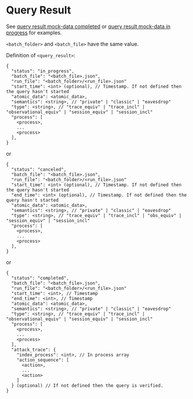 # Query Result

See [query result mock-data completed](../../mock-data/run/query_completed.json) or
[query result mock-data in progress](../../mock-data/run/query_in_progress.json) for examples.

`<batch_folder>` and `<batch_file>` have the same value.

Definition of `<query_result>`:

```
{
  "status": "in_progress",
  "batch_file": "<batch_file>.json",
  "run_file": "<batch_folder>/<run_file>.json"
  "start_time": <int> (optional), // Timestamp. If not defined then the query hasn't started
  "atomic_data": <atomic_data>,
  "semantics": <string>, // "private" | "classic" | "eavesdrop"
  "type": <string>, // "trace_equiv" | "trace_incl" | "observational_equiv" | "session_equiv" | "session_incl"
  "process": [
    <process>,
    ...
    <process>
  ],
}
```
or
```
{
  "status": "canceled",
  "batch_file": "<batch_file>.json",
  "run_file": "<batch_folder>/<run_file>.json"
  "start_time": <int> (optional), // Timestamp. If not defined then the query hasn't started
  "end_time": <int> (optional), // Timestamp. If not defined then the query hasn't started
  "atomic_data": <atomic_data>,
  "semantics": <string>, // "private" | "classic" | "eavesdrop"
  "type": <string>, // "trace_equiv" | "trace_incl" | "obs_equiv" | "session_equiv" | "session_incl"
  "process": [
    <process>,
    ...
    <process>
  ],
}
```
or
```
{
  "status": "completed",
  "batch_file": "<batch_file>.json",
  "run_file": "<batch_folder>/<run_file>.json"
  "start_time": <int>, // Timestamp
  "end_time": <int>, // Timestamp
  "atomic_data": <atomic_data>,
  "semantics": <string>, // "private" | "classic" | "eavesdrop"
  "type": <string>, // "trace_equiv" | "trace_incl" | "observational_equiv" | "session_equiv" | "session_incl"
  "process": [
    <process>,
    ...
    <process>
  ],
  "attack_trace": {
    "index_process": <int>, // In process array
    "action_sequence": [
      <action>,
      ...
      <action>
    ]
  } (optional) // If not defined then the query is verified.
}
```
